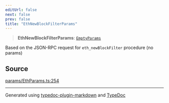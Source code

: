```yaml
---
editUrl: false
next: false
prev: false
title: "EthNewBlockFilterParams"
---
```


> **EthNewBlockFilterParams**: [`EmptyParams`](/reference/tevm/actions-types/type-aliases/emptyparams/)

Based on the JSON-RPC request for `eth_newBlockFilter` procedure (no params)

## Source

[params/EthParams.ts:254](https://github.com/evmts/tevm-monorepo/blob/main/packages/actions-types/src/params/EthParams.ts#L254)

***
Generated using [typedoc-plugin-markdown](https://www.npmjs.com/package/typedoc-plugin-markdown) and [TypeDoc](https://typedoc.org/)
